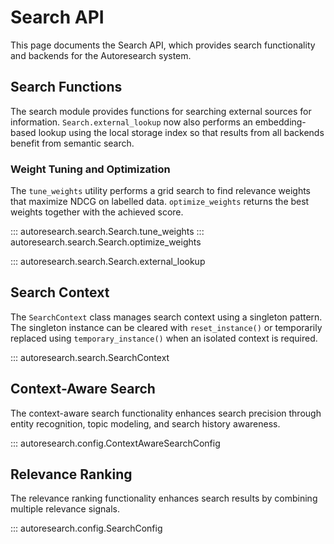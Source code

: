 # Search API

This page documents the Search API, which provides search functionality and backends for the Autoresearch system.

## Search Functions

The search module provides functions for searching external sources for information.
`Search.external_lookup` now also performs an embedding-based lookup using the
local storage index so that results from all backends benefit from semantic search.

### Weight Tuning and Optimization

The `tune_weights` utility performs a grid search to find relevance weights that
maximize NDCG on labelled data. `optimize_weights` returns the best weights
together with the achieved score.

::: autoresearch.search.Search.tune_weights
::: autoresearch.search.Search.optimize_weights

::: autoresearch.search.Search.external_lookup

## Search Context

The `SearchContext` class manages search context using a singleton pattern. The
singleton instance can be cleared with `reset_instance()` or temporarily
replaced using `temporary_instance()` when an isolated context is required.

::: autoresearch.search.SearchContext

## Context-Aware Search

The context-aware search functionality enhances search precision through entity recognition, topic modeling, and search history awareness.

::: autoresearch.config.ContextAwareSearchConfig

## Relevance Ranking

The relevance ranking functionality enhances search results by combining multiple relevance signals.

::: autoresearch.config.SearchConfig





